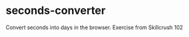 seconds-converter
=================
Convert seconds into days in the browser.
Exercise from Skillcrush 102 
